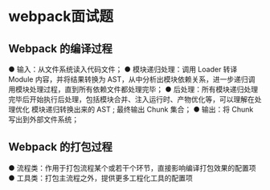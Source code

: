 # webpack面试题

## Webpack 的编译过程

● 输入：从文件系统读入代码文件；
● 模块递归处理：调用 Loader 转译 Module 内容，并将结果转换为 AST，从中分析出模块依赖关系，进一步递归调用模块处理过程，直到所有依赖文件都处理完毕；
● 后处理：所有模块递归处理完毕后开始执行后处理，包括模块合并、注入运行时、产物优化等，可以理解在处理优化 模块递归转换出来的 AST ; 最终输出 Chunk 集合；
● 输出：将 Chunk 写出到外部文件系统；

## Webpack 的打包过程

● 流程类：作用于打包流程某个或若干个环节，直接影响编译打包效果的配置项
● 工具类：打包主流程之外，提供更多工程化工具的配置项
